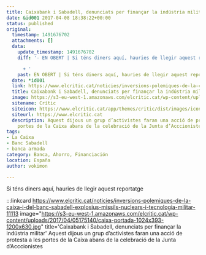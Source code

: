 ```yaml
---
title: Caixabank i Sabadell, denunciats per finançar la indústria militar
date: &id001 2017-04-08 18:38:22+00:00
status: published
original:
  timestamp: 1491676702
  attachments: []
  data:
    update_timestamp: 1491676702
    diff: '- EN OBERT | Si téns diners aquí, hauries de llegir aquest reportatge

      + '
    past: EN OBERT | Si téns diners aquí, hauries de llegir aquest reportatge
  date: *id001
  link: https://www.elcritic.cat/noticies/inversions-polemiques-de-la-caixa-i-del-banc-sabadell-explosius-missils-nuclears-i-tecnologia-militar-11113
  title: Caixabank i Sabadell, denunciats per finançar la indústria militar
  image: https://s3-eu-west-1.amazonaws.com/elcritic.cat/wp-content/uploads/2017/04/05175140/caixa-portada-1024x393-1200x630.jpg
  sitename: Crític
  siteicon: https://www.elcritic.cat/app/themes/critic/dist/images/icons/favicon-32x32_76726e5d.png
  siteurl: https://www.elcritic.cat
  description: Aquest dijous un grup d’activistes faran una acció de protesta a les
    portes de la Caixa abans de la celebració de la Junta d’Acccionistes
tags:
- La Caixa
- Banc Sabadell
- banca armada
category: Banca, Ahorro, Financiación
location: España
author: vokimon

---
```

Si téns diners aquí, hauries de llegir aquest reportatge

:::linkcard https://www.elcritic.cat/noticies/inversions-polemiques-de-la-caixa-i-del-banc-sabadell-explosius-missils-nuclears-i-tecnologia-militar-11113 image="https://s3-eu-west-1.amazonaws.com/elcritic.cat/wp-content/uploads/2017/04/05175140/caixa-portada-1024x393-1200x630.jpg" title='Caixabank i Sabadell, denunciats per finançar la indústria militar'
    Aquest dijous un grup d’activistes faran una acció de protesta a les portes de la Caixa abans de la celebració de la Junta d’Acccionistes


